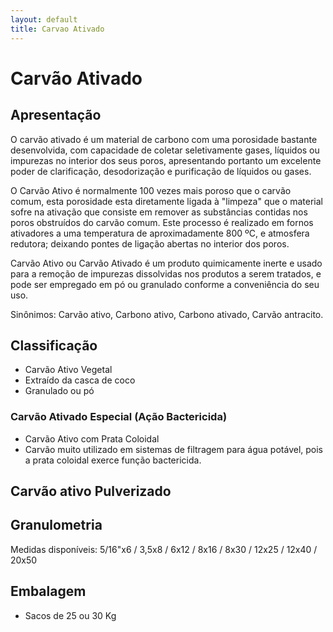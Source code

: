```yaml
---
layout: default
title: Carvao Ativado
---
```


# Carvão Ativado

## Apresentação

O carvão ativado é um material de carbono com uma porosidade bastante desenvolvida, com capacidade de coletar seletivamente gases, líquidos ou impurezas no interior dos seus poros, apresentando portanto um excelente poder de clarificação, desodorização e purificação de líquidos ou gases.

O Carvão Ativo é normalmente 100 vezes mais poroso que o carvão comum, esta porosidade esta diretamente ligada à "limpeza" que o material sofre na ativação que consiste em remover as substâncias contidas nos poros obstruídos do carvão comum. 
Este processo é realizado em fornos ativadores a uma temperatura de aproximadamente 800 ºC, e atmosfera redutora; deixando pontes de ligação abertas no interior dos poros.

Carvão Ativo ou Carvão Ativado é um produto quimicamente inerte e usado para a remoção de impurezas dissolvidas nos produtos a serem tratados, e pode ser empregado em pó ou granulado conforme a conveniência do seu uso.

Sinônimos: Carvão ativo, Carbono ativo, Carbono ativado, Carvão antracito.

## Classificação
- Carvão Ativo Vegetal
- Extraído da casca de coco
- Granulado ou pó

### Carvão Ativado Especial (Ação Bactericida)
- Carvão Ativo com Prata Coloidal
- Carvão muito utilizado em sistemas de filtragem para água potável, pois a prata coloidal exerce função bactericida.

## Carvão ativo Pulverizado

## Granulometria
Medidas disponíveis: 5/16"x6 / 3,5x8 / 6x12 / 8x16 / 8x30 / 12x25 / 12x40 / 20x50

## Embalagem

- Sacos de 25 ou 30 Kg


